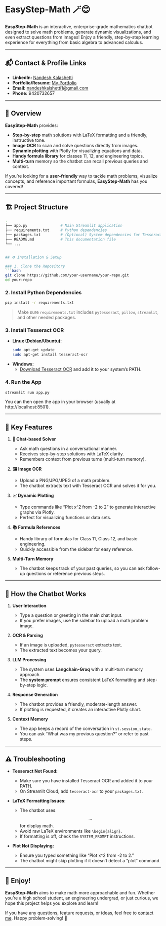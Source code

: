 # EasyStep-Math 🪄😊

**EasyStep-Math** is an interactive, enterprise-grade mathematics chatbot designed to solve math problems, generate dynamic visualizations, and even extract questions from images! Enjoy a friendly, step-by-step learning experience for everything from basic algebra to advanced calculus. 

---

## 📬 Contact & Profile Links

- **LinkedIn:** [Nandesh Kalashetti](https://www.linkedin.com/in/nandesh-kalashetti-333a78250)  
- **Portfolio/Resume:** [My Portfolio](https://nandesh-kalashettiportfilio2386.netlify.app)  
- **Email:** [nandeshkalshetti1@gmail.com](mailto:nandeshkalshetti1@gmail.com)  
- **Phone:** 9420732657  

---

## 🌟 Overview

**EasyStep-Math** provides:
- **Step-by-step** math solutions with LaTeX formatting and a friendly, instructive tone.
- **Image OCR** to scan and solve questions directly from images.
- **Dynamic plotting** with Plotly for visualizing equations and data.
- **Handy formula library** for classes 11, 12, and engineering topics.
- **Multi-turn** memory so the chatbot can recall previous queries and context.

If you’re looking for a **user-friendly** way to tackle math problems, visualize concepts, and reference important formulas, **EasyStep-Math** has you covered!

---

## 🏗️ Project Structure

```bash
.
├── app.py               # Main Streamlit application
├── requirements.txt     # Python dependencies
├── packages.txt         # (Optional) System dependencies for Tesseract on Streamlit Cloud
├── README.md            # This documentation file
└── ...


## ⚙️ Installation & Setup

### 1. Clone the Repository
```bash
git clone https://github.com/your-username/your-repo.git
cd your-repo
```

### 2. Install Python Dependencies
```bash
pip install -r requirements.txt
```
> Make sure `requirements.txt` includes `pytesseract`, `pillow`, `streamlit`, and other needed packages.

### 3. Install Tesseract OCR
- **Linux (Debian/Ubuntu):**
  ```bash
  sudo apt-get update
  sudo apt-get install tesseract-ocr
  ```
- **Windows:**
  - [Download Tesseract OCR](https://github.com/UB-Mannheim/tesseract/wiki) and add it to your system’s PATH.

### 4. Run the App
```bash
streamlit run app.py
```

You can then open the app in your browser (usually at http://localhost:8501).

---

## 🚀 Key Features

1. **🤖 Chat-based Solver**  
   - Ask math questions in a conversational manner.  
   - Receives step-by-step solutions with LaTeX clarity.  
   - Remembers context from previous turns (multi-turn memory).

2. **🖼️ Image OCR**  
   - Upload a PNG/JPG/JPEG of a math problem.  
   - The chatbot extracts text with Tesseract OCR and solves it for you.

3. **📈 Dynamic Plotting**  
   - Type commands like “Plot x^2 from -2 to 2” to generate interactive graphs via Plotly.  
   - Perfect for visualizing functions or data sets.

4. **📚 Formula References**  
   - Handy library of formulas for Class 11, Class 12, and basic engineering.  
   - Quickly accessible from the sidebar for easy reference.

5. **Multi-Turn Memory**  
   - The chatbot keeps track of your past queries, so you can ask follow-up questions or reference previous steps.

---

## 🧩 How the Chatbot Works

1. **User Interaction**  
   - Type a question or greeting in the main chat input.  
   - If you prefer images, use the sidebar to upload a math problem image.

2. **OCR & Parsing**  
   - If an image is uploaded, `pytesseract` extracts text.  
   - The extracted text becomes your query.

3. **LLM Processing**  
   - The system uses **Langchain-Groq** with a multi-turn memory approach.  
   - The **system prompt** ensures consistent LaTeX formatting and step-by-step logic.

4. **Response Generation**  
   - The chatbot provides a friendly, moderate-length answer.  
   - If plotting is requested, it creates an interactive Plotly chart.

5. **Context Memory**  
   - The app keeps a record of the conversation in `st.session_state`.  
   - You can ask “What was my previous question?” or refer to past steps.

---

## ⚠️ Troubleshooting

- **Tesseract Not Found:**  
  - Make sure you have installed Tesseract OCR and added it to your PATH.  
  - On Streamlit Cloud, add `tesseract-ocr` to your `packages.txt`.

- **LaTeX Formatting Issues:**  
  - The chatbot uses $$...$$ for display math.  
  - Avoid raw LaTeX environments like `\begin{align}`.  
  - If formatting is off, check the `SYSTEM_PROMPT` instructions.

- **Plot Not Displaying:**  
  - Ensure you typed something like “Plot x^2 from -2 to 2.”  
  - The chatbot might skip plotting if it doesn’t detect a “plot” command.

---

## 🎉 Enjoy!

**EasyStep-Math** aims to make math more approachable and fun. Whether you’re a high school student, an engineering undergrad, or just curious, we hope this project helps you explore and learn!

If you have any questions, feature requests, or ideas, feel free to [contact me](mailto:nandeshkalshetti1@gmail.com). Happy problem-solving! 🌟
